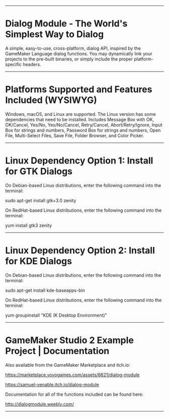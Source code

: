 ----------------------------------------------------------------------------------------------------------------------------------

# Dialog Module - The World's Simplest Way to Dialog

A simple, easy-to-use, cross-platform, dialog API, inspired by the GameMaker Language dialog functions. You may dynamically link your projects to the pre-built binaries, or simply include the proper platform-specific headers.

----------------------------------------------------------------------------------------------------------------------------------

# Platforms Supported and Features Included (WYSIWYG)

Windows, macOS, and Linux are supported. The Linux version has some dependencies that need to be installed. Includes Message Box with OK, OK/Cancel, Yes/No, Yes/No/Cancel, Retry/Cancel, Abort/Retry/Ignore, Input Box for strings and numbers, Password Box for strings and numbers, Open File, Multi-Select Files, Save File, Folder Browser, and Color Picker.

----------------------------------------------------------------------------------------------------------------------------------

# Linux Dependency Option 1: Install for GTK Dialogs

On Debian-based Linux distributions, enter the following command into the terminal:

sudo apt-get install gtk+3.0 zenity

On RedHat-based Linux distributions, enter the following command into the terminal:

yum install gtk3 zenity

----------------------------------------------------------------------------------------------------------------------------------

# Linux Dependency Option 2: Install for KDE Dialogs

On Debian-based Linux distributions, enter the following command into the terminal:

sudo apt-get install kde-baseapps-bin

On RedHat-based Linux distributions, enter the following command into the terminal:

yum groupinstall "KDE (K Desktop Environment)"

----------------------------------------------------------------------------------------------------------------------------------

# GameMaker Studio 2 Example Project | Documentation

Also available from the GameMaker Marketplace and itch.io:

https://marketplace.yoyogames.com/assets/6621/dialog-module

https://samuel-venable.itch.io/dialog-module

Documentation for all of the functions included can be found here:

http://dialogmodule.weebly.com/

----------------------------------------------------------------------------------------------------------------------------------
